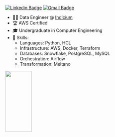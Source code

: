 [![Linkedin Badge](https://img.shields.io/badge/-LinkedIn-3333cc?style=flat-square&logo=Linkedin&logoColor=white&link=https://www.linkedin.com/in/fco3lho/)](https://www.linkedin.com/in/fco3lho/)
[![Gmail Badge](https://img.shields.io/badge/-Email-3333cc?style=flat-square&logo=Gmail&logoColor=white&link=mailto:felipecampos50123@gmail.com)](mailto:felipecampos50123@gmail.com)

- 👩‍💻 Data Engineer @ [Indicium](https://www.indicium.tech)
- 🏆 AWS Certified
- 🎓 Undergraduate in Computer Engineering
- 🚀 Skills:
  - Languages: Python, HCL
  - Infrastructure: AWS, Docker, Terraform
  - Databases: Snowflake, PostgreSQL, MySQL
  - Orchestration: Airflow
  - Transformation: Meltano

<div align="left">
  <img width="41%" height="195px" src="https://github-readme-stats.vercel.app/api/top-langs/?username=fco3lho&layout=compact&hide_border=true&title_color=3333cc&text_color=ffffff&bg_color=0d1117" />
</div>
